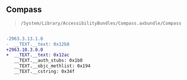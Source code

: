 ## Compass

> `/System/Library/AccessibilityBundles/Compass.axbundle/Compass`

```diff

-2963.3.13.1.0
-  __TEXT.__text: 0x12b8
+2963.10.3.0.0
+  __TEXT.__text: 0x12ac
   __TEXT.__auth_stubs: 0x1b0
   __TEXT.__objc_methlist: 0x194
   __TEXT.__cstring: 0x34f

```
